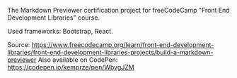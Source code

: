 The Markdown Previewer certification project for freeCodeCamp "Front End Development Libraries" course. 

Used frameworks: Bootstrap, React.

Source: https://www.freecodecamp.org/learn/front-end-development-libraries/front-end-development-libraries-projects/build-a-markdown-previewer
Also available on CodePen: https://codepen.io/kemprze/pen/WbvgJZM